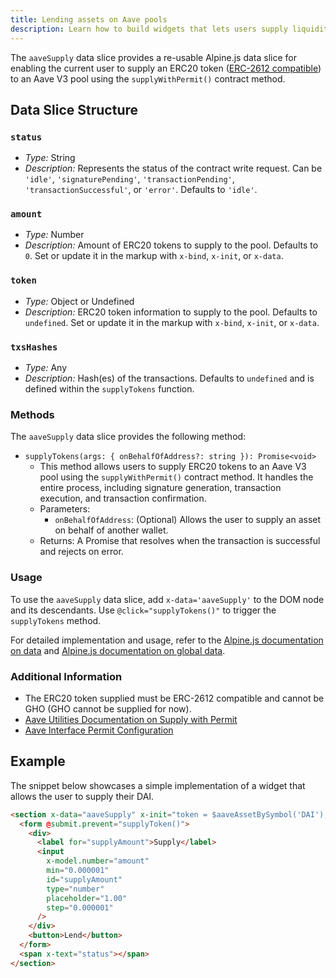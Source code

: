 ```yaml
---
title: Lending assets on Aave pools
description: Learn how to build widgets that lets users supply liquidity to Aave pools with minimum gas-fees with ghooey and Alpine
---
```


The `aaveSupply` data slice provides a re-usable Alpine.js data slice for enabling the current user to supply an ERC20 token ([ERC-2612 compatible](https://eips.ethereum.org/EIPS/eip-2612)) to an Aave V3 pool using the `supplyWithPermit()` contract method.

## Data Slice Structure

### `status`

- _Type:_ String
- _Description:_ Represents the status of the contract write request. Can be `'idle'`, `'signaturePending'`, `'transactionPending'`, `'transactionSuccessful'`, or `'error'`. Defaults to `'idle'`.

### `amount`

- _Type:_ Number
- _Description:_ Amount of ERC20 tokens to supply to the pool. Defaults to `0`. Set or update it in the markup with `x-bind`, `x-init`, or `x-data`.

### `token`

- _Type:_ Object or Undefined
- _Description:_ ERC20 token information to supply to the pool. Defaults to `undefined`. Set or update it in the markup with `x-bind`, `x-init`, or `x-data`.

### `txsHashes`

- _Type:_ Any
- _Description:_ Hash(es) of the transactions. Defaults to `undefined` and is defined within the `supplyTokens` function.

### Methods

The `aaveSupply` data slice provides the following method:

- `supplyTokens(args: { onBehalfOfAddress?: string }): Promise<void>`
  - This method allows users to supply ERC20 tokens to an Aave V3 pool using the `supplyWithPermit()` contract method. It handles the entire process, including signature generation, transaction execution, and transaction confirmation.
  - Parameters:
    - `onBehalfOfAddress`: (Optional) Allows the user to supply an asset on behalf of another wallet.
  - Returns: A Promise that resolves when the transaction is successful and rejects on error.

### Usage

To use the `aaveSupply` data slice, add `x-data='aaveSupply'` to the DOM node and its descendants. Use `@click="supplyTokens()"` to trigger the `supplyTokens` method.

For detailed implementation and usage, refer to the [Alpine.js documentation on data](https://alpinejs.dev/directives/data) and [Alpine.js documentation on global data](https://alpinejs.dev/globals/alpine-data).

### Additional Information

- The ERC20 token supplied must be ERC-2612 compatible and cannot be GHO (GHO cannot be supplied for now).
- [Aave Utilities Documentation on Supply with Permit](https://github.com/aave/aave-utilities/tree/master#supply-with-permit)
- [Aave Interface Permit Configuration](https://github.com/aave/interface/blob/main/src/ui-config/permitConfig.ts)

## Example

The snippet below showcases a simple implementation of a widget that allows the user to supply their DAI.

```html
<section x-data="aaveSupply" x-init="token = $aaveAssetBySymbol('DAI'); amount = 0;">
  <form @submit.prevent="supplyToken()">
    <div>
      <label for="supplyAmount">Supply</label>
      <input
        x-model.number="amount"
        min="0.000001"
        id="supplyAmount"
        type="number"
        placeholder="1.00"
        step="0.000001"
      />
    </div>
    <button>Lend</button>
  </form>
  <span x-text="status"></span>
</section>
```
